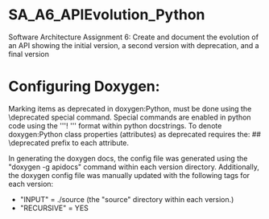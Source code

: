 # SA_A6_APIEvolution_Python
Software Architecture Assignment 6: Create and document the evolution of an API showing the initial version, a second version with deprecation, and a final version

# Configuring Doxygen:

Marking items as deprecated in doxygen:Python, must be done using the \deprecated special command. Special commands are enabled in python code using the '''! <content> ''' format within python docstrings.
To denote doxygen:Python class properties (attributes) as deprecated requires the: ## \deprecated <text> prefix to each attribute.

In generating the doxygen docs, the config file was generated using the "doxygen -g apidocs" command within each version directory.
Additionally, the doxygen config file was manually updated with the following tags for each version:
- "INPUT" = ./source (the "source" directory within each version.)
- "RECURSIVE" = YES